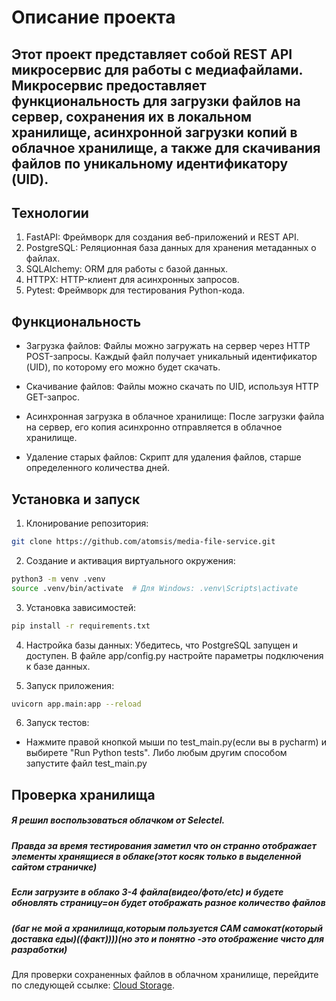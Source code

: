 # Описание проекта
## Этот проект представляет собой REST API микросервис для работы с медиафайлами. Микросервис предоставляет функциональность для загрузки файлов на сервер, сохранения их в локальном хранилище, асинхронной загрузки копий в облачное хранилище, а также для скачивания файлов по уникальному идентификатору (UID).

## Технологии
1. FastAPI: Фреймворк для создания веб-приложений и REST API.
2. PostgreSQL: Реляционная база данных для хранения метаданных о файлах.
3. SQLAlchemy: ORM для работы с базой данных.
4. HTTPX: HTTP-клиент для асинхронных запросов.
5. Pytest: Фреймворк для тестирования Python-кода.

## Функциональность
- Загрузка файлов: Файлы можно загружать на сервер через HTTP POST-запросы. Каждый файл получает уникальный идентификатор (UID), по которому его можно будет скачать.

- Скачивание файлов: Файлы можно скачать по UID, используя HTTP GET-запрос.

- Асинхронная загрузка в облачное хранилище: После загрузки файла на сервер, его копия асинхронно отправляется в облачное хранилище.

- Удаление старых файлов: Скрипт для удаления файлов, старше определенного количества дней.

## Установка и запуск
1. Клонирование репозитория:
```bash
git clone https://github.com/atomsis/media-file-service.git
```

2. Создание и активация виртуального окружения:
```bash
python3 -m venv .venv
source .venv/bin/activate  # Для Windows: .venv\Scripts\activate
```

3. Установка зависимостей:
```bash
pip install -r requirements.txt
```

4. Настройка базы данных:
Убедитесь, что PostgreSQL запущен и доступен. В файле app/config.py настройте параметры подключения к базе данных.

5. Запуск приложения:
```bash
uvicorn app.main:app --reload
```
6. Запуск тестов:
- Нажмите правой кнопкой мыши по test_main.py(если вы в pycharm) и выбирете "Run Python tests". Либо любым другим способом запустите файл test_main.py 

## Проверка хранилища
##### Я решил воспользоваться облачком от Selectel.
##### Правда за время тестирования заметил что он странно отображает элементы хранящиеся в облаке(этот косяк только в выделенной сайтом страничке)
##### Если загрузите в облако 3-4 файла(видео/фото/etc) и будете обновлять страницу=он будет отображать разное количество файлов
##### (баг не мой а хранилища,которым пользуется САМ самокат(который доставка еды)((факт))))(но это и понятно -это отображение чисто для разработки)
Для проверки сохраненных файлов в облачном хранилище, перейдите по следующей ссылке: [Cloud Storage](https://d2001c60-7396-4401-a291-ca3ea645513c.selstorage.ru/).

